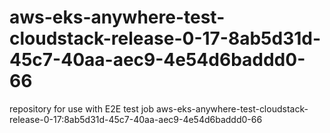 # aws-eks-anywhere-test-cloudstack-release-0-17-8ab5d31d-45c7-40aa-aec9-4e54d6baddd0-66
repository for use with E2E test job aws-eks-anywhere-test-cloudstack-release-0-17:8ab5d31d-45c7-40aa-aec9-4e54d6baddd0-66
